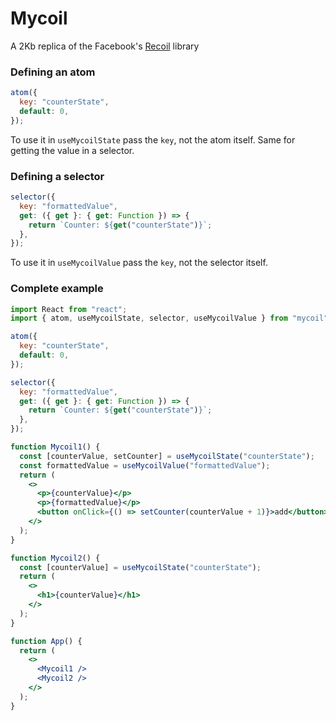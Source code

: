 # Mycoil

A 2Kb replica of the Facebook's [Recoil](https://recoiljs.org/) library

### Defining an atom

```js
atom({
  key: "counterState",
  default: 0,
});
```

To use it in `useMycoilState` pass the `key`, not the atom itself. Same for getting the value in a selector.

### Defining a selector

```js
selector({
  key: "formattedValue",
  get: ({ get }: { get: Function }) => {
    return `Counter: ${get("counterState")}`;
  },
});
```

To use it in `useMycoilValue` pass the `key`, not the selector itself.

### Complete example

```jsx
import React from "react";
import { atom, useMycoilState, selector, useMycoilValue } from "mycoil";

atom({
  key: "counterState",
  default: 0,
});

selector({
  key: "formattedValue",
  get: ({ get }: { get: Function }) => {
    return `Counter: ${get("counterState")}`;
  },
});

function Mycoil1() {
  const [counterValue, setCounter] = useMycoilState("counterState");
  const formattedValue = useMycoilValue("formattedValue");
  return (
    <>
      <p>{counterValue}</p>
      <p>{formattedValue}</p>
      <button onClick={() => setCounter(counterValue + 1)}>add</button>
    </>
  );
}

function Mycoil2() {
  const [counterValue] = useMycoilState("counterState");
  return (
    <>
      <h1>{counterValue}</h1>
    </>
  );
}

function App() {
  return (
    <>
      <Mycoil1 />
      <Mycoil2 />
    </>
  );
}
```
